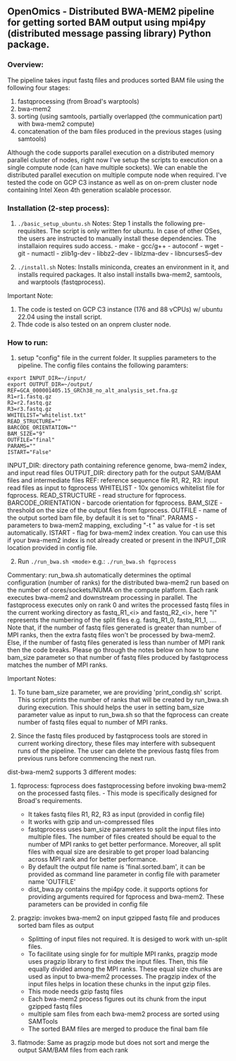 ## OpenOmics -  Distributed BWA-MEM2 pipeline for getting sorted BAM output using mpi4py (distributed message passing library) Python package.
### Overview:
The pipeline takes input fastq files and produces sorted BAM file using the following four stages:
1. fastqprocessing (from Broad's warptools)
2. bwa-mem2
3. sorting (using samtools, partially overlapped (the communication part) with bwa-mem2 compute)
4. concatenation of the bam files produced in the previous stages (using samtools)

Although the code supports parallel execution on a distributed memory parallel cluster of nodes, right now I've setup the scripts to execution on a single compute node (can have multiple sockets). We can enable the distributed parallel execution on multiple compute node when required.
I've tested the code on GCP C3 instance as well as on on-prem cluster node containing Intel Xeon 4th generation scalable processor.


### Installation (2-step process):
1. ```./basic_setup_ubuntu.sh```
Notes: Step 1 installs the following pre-requisites. The script is only written for ubuntu. In case of other OSes, the users are instructed to manually install these dependencies. The installaion requires sudo access.
       - make
       - gcc/g++
       - autoconf
       - wget
       - git
       - numactl
       - zlib1g-dev
       - libbz2-dev
       - liblzma-dev
       - libncurses5-dev

2. ```./install.sh```
Notes:  Installs miniconda, creates an environment in it, and installs required packages. It also install installs bwa-mem2, samtools, and warptools (fastqprocess).

Important Note:
1. The code is tested on GCP C3 instance (176 and 88 vCPUs) w/ ubuntu 22.04 using the install script.
2. Thde code is also tested on an onprem cluster node.

### How to run:
1. setup "config" file in the current folder. It supplies parameters to the pipeline. The config files contains the following paramters:
```
export INPUT_DIR=~/input/
export OUTPUT_DIR=~/output/
REF=GCA_000001405.15_GRCh38_no_alt_analysis_set.fna.gz
R1=r1.fastq.gz
R2=r2.fastq.gz
R3=r3.fastq.gz
WHITELIST="whitelist.txt"
READ_STRUCTURE=""
BARCODE_ORIENTATION=""
BAM_SIZE="9"
OUTFILE="final"
PARAMS=""
ISTART="False"
```

INPUT_DIR: directory path containing reference genome, bwa-mem2 index, and input read files
OUTPUT_DIR: directory path for the output SAM/BAM files and intermediate files
REF: reference sequence file
R1, R2, R3: input read files as input to fqprocess
WHITELIST - 10x genomics whitelist file for fqprocess.
READ_STRUCTURE - read structure for fqprocess.
BARCODE_ORIENTATION - barcode orientation for fqprocess.
BAM_SIZE - threshold on the size of the output files from fqprocess.
OUTFILE - name of the output sorted bam file, by default it is set to "final".
PARAMS - parameters to bwa-mem2 mapping, excluding "-t <threads>" as value for -t is set automatically.
ISTART    - flag for bwa-mem2 index creation. You can use this if your bwa-mem2 index is not already created or present in the INPUT_DIR location provided in config file.

2. Run
```./run_bwa.sh <mode>```
e.g.: ```./run_bwa.sh fqprocess```

Commentary:
run_bwa.sh automatically determines the optimal configuration (number of ranks) for the distributed bwa-mem2 run based on the number of cores/sockets/NUMA on the compute platform. Each rank executes bwa-mem2 and downstream processing in parallel.
The fastqprocess executes only on rank 0 and writes the processed fastq files in the current working directory as fastq\_R1\_\<i\> and fastq\_R2\_\<i\>, here "i" represents the numbering of the split files e.g. fastq\_R1\_0, fastq\_R1\_1, ....
Note that, if the number of fastq files generated is greater than number of MPI ranks, then the extra fastq files won't be processed by bwa-mem2. Else, if the number of fastq files generated is less than number of MPI rank then the code breaks.
Please go through the notes below on how to tune bam_size parameter so that number of fastq files produced by fastqprocess matches the number of MPI ranks.


Important Notes:
1. To tune bam_size parameter, we are providing 'print_condig.sh' script.
This script prints the number of ranks that will be created by run_bwa.sh during execution.
This should helps the user in setting bam_size parameter value as input to run_bwa.sh so that the fqprocess can create number of fastq files equal to number of MPI ranks.

2. Since the fastq files produced by fastqprocess tools are stored in current working directory, these files may interfere with subsequent runs of the pipeline. The user can delete the previous fastq files from previous runs before commencing the next run.


dist-bwa-mem2 supports 3 different modes:
1. fqprocess: fqprocess does fastqprocessing before invoking bwa-mem2 on the processed fastq files.   - This mode is specifically designed for Broad's requirements.
   - It takes fastq files R1, R2, R3 as input (provided in config file)
   - It works with gzip and un-compressed files
   - fastqprocess uses bam_size parameters to split the input files into multiple files. The number of files created should be equal to the number of MPI ranks to get better performance. Moreover, all split files with equal size are desirable to get proper load balancing across MPI rank and for better performance.
   - By default the output file name is 'final.sorted.bam', it can be provided as command line parameter in config file with parameter name 'OUTFILE'
   - dist_bwa.py contains the mpi4py code. it supports options for providing arguments required for fqprocess and bwa-mem2. These parameters can be provided in config file

2. pragzip: invokes bwa-mem2 on input gzipped fastq file and produces sorted bam files as output
   - Splitting of input files not required. It is desiged to work with un-split files.
   - To facilitate using single for for multiple MPI ranks, pragzip mode uses pragzip library to first index the input files. Then, this file equally divided among the MPI ranks. These equal size chunks are used as input to bwa-mem2 processes. The pragzip index of the input files helps in location these chunks in the input gzip files.
   - This mode needs gzip fastq files
   - Each bwa-mem2 process figures out its chunk from the input gzipped fastq files
   - multiple sam files from each bwa-mem2 process are sorted using SAMTools
   - The sorted BAM files are merged to produce the final bam file

3. flatmode: Same as pragzip mode but does not sort and merge the output SAM/BAM files from each rank
